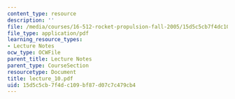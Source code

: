 ```yaml
---
content_type: resource
description: ''
file: /media/courses/16-512-rocket-propulsion-fall-2005/15d5c5cb7f4dc109bf87d07c7c479cb4_lecture_10.pdf
file_type: application/pdf
learning_resource_types:
- Lecture Notes
ocw_type: OCWFile
parent_title: Lecture Notes
parent_type: CourseSection
resourcetype: Document
title: lecture_10.pdf
uid: 15d5c5cb-7f4d-c109-bf87-d07c7c479cb4
---
```

